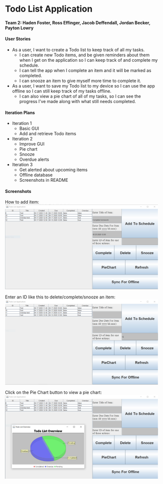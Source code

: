 # Todo List Application
#### Team 2: Haden Foster, Ross Effinger, Jacob Deffendall, Jordan Becker, Payton Lowry
#### User Stories
* As a user, I want to create a Todo list to keep track of all my tasks.
  *	I can create new Todo items, and be given reminders about them when I get on the application so I can keep track of and complete my schedule.
  * I can tell the app when I complete an item and it will be marked as completed.
  * I can snooze an item to give myself more time to complete it.
* As a user, I want to save my Todo list to my device so I can use the app offline so I can still keep track of my tasks offline.
  * I can also view a pie chart of all of my tasks, so I can see the progress I've made along with what still needs completed.
#### Iteration Plans
* Iteration 1
  * Basic GUI
  * Add and retrieve Todo items
* Iteration 2
  * Improve GUI
  * Pie chart
  * Snooze
  * Overdue alerts
* Iteration 3
  * Get alerted about upcoming items
  * Offline database
  * Screenshots in README
#### Screenshots
How to add item:
![Add item](https://github.com/jddeffendall/TodoListApplication/blob/master/src/images/addItem.PNG)

Enter an ID like this to delete/complete/snooze an item:
![Edit item](https://github.com/jddeffendall/TodoListApplication/blob/master/src/images/editItem.PNG)

Click on the Pie Chart button to view a pie chart:
![Pie chart](https://github.com/jddeffendall/TodoListApplication/blob/master/src/images/pieChart.PNG)